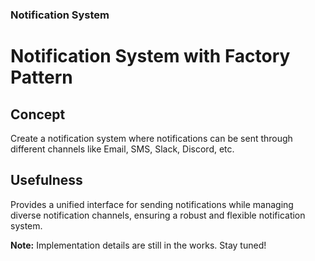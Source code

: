 ### Notification System

# Notification System with Factory Pattern

## Concept

Create a notification system where notifications can be sent through different channels like Email, SMS, Slack, Discord, etc.

## Usefulness

Provides a unified interface for sending notifications while managing diverse notification channels, ensuring a robust and flexible notification system.

**Note:** Implementation details are still in the works. Stay tuned!
